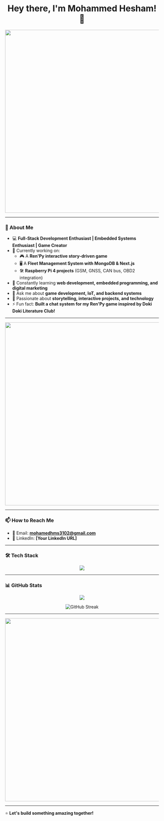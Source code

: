 <h1 align="center">Hey there, I'm Mohammed Hesham! 👋</h1>

<p align="center">
  <img src="https://media1.tenor.com/m/Vzm5ensIqMcAAAAC/anime-hyouka.gif" width="600px">
</p>

---

### 🚀 About Me
- 💻 **Full-Stack Development Enthusiast | Embedded Systems Enthusiast | Game Creator**
- 🔭 Currently working on:
  - 🎮 A **Ren'Py interactive story-driven game**
  - 🖥️ A **Fleet Management System with MongoDB & Next.js**
  - 🛠️ **Raspberry Pi 4 projects** (GSM, GNSS, CAN bus, OBD2 integration)
- 🌱 Constantly learning **web development, embedded programming, and digital marketing**
- 💬 Ask me about **game development, IoT, and backend systems**
- 🎨 Passionate about **storytelling, interactive projects, and technology**
- ⚡ Fun fact: **Built a chat system for my Ren'Py game inspired by Doki Doki Literature Club!**
---
<p align="center">
  <img src="https://media1.tenor.com/m/4HrhpPGCpksAAAAd/anime.gif" width="600px">
</p>

---

### 📫 How to Reach Me
- 📧 Email: **mohamedhms3102@gmail.com**
- 💼 LinkedIn: **[Your LinkedIn URL]**

---

### 🛠 Tech Stack
<p align="center">
  <img src="https://skillicons.dev/icons?i=js,ts,react,nextjs,nodejs,express,mongodb,python,raspberrypi,git,github,figma" />
</p>

---

### 📊 GitHub Stats
<p align="center">
  <img src="https://github-readme-stats.vercel.app/api?username=Mohammed-HeshamMohammed&show_icons=true&theme=radical" />
</p>


<p align="center">
  <img 
    src="https://github-readme-streak-stats.herokuapp.com?user=Mohammed-HeshamMohammed&theme=radical&hide_border=true" 
    alt="GitHub Streak" 
  />
</p>

---

<p align="center">
  <img src="https://media1.tenor.com/m/M7-Ftr7tsz8AAAAd/dance.gif" width="600px">
</p>

---

⭐ **Let's build something amazing together!**
